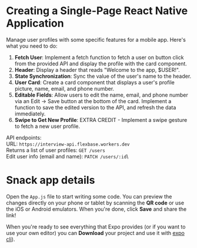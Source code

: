 # Creating a Single-Page React Native Application
Manage user profiles with some specific features for a mobile app. Here's what you need to do:

1. **Fetch User**: Implement a fetch function to fetch a user on button click from the provided API and display the profile with the card component.
2. **Header**: Display a header that reads "Welcome to the app, \$USER!".
3. **State Synchronization**: Sync the value of the user's name to the header.
4. **User Card**: Create a card component that displays a user's profile picture, name, email, and phone number.
5. **Editable Fields**: Allow users to edit the name, email, and phone number via an Edit -> Save button at the bottom of the card. Implement a function to save the edited version to the API, and refresh the data immediately.
6. **Swipe to Get New Profile**: EXTRA CREDIT - Implement a swipe gesture to fetch a new user profile.

API endpoints:\
URL: `https://interview-api.flexbase.workers.dev`\
Returns a list of user profiles: `GET /users`\
Edit user info (email and name): `PATCH /users/:id`\

# Snack app details

Open the `App.js` file to start writing some code. You can preview the changes directly on your phone or tablet by scanning the **QR code** or use the iOS or Android emulators. When you're done, click **Save** and share the link!

When you're ready to see everything that Expo provides (or if you want to use your own editor) you can **Download** your project and use it with [expo cli](https://docs.expo.dev/get-started/installation/#expo-cli)).
